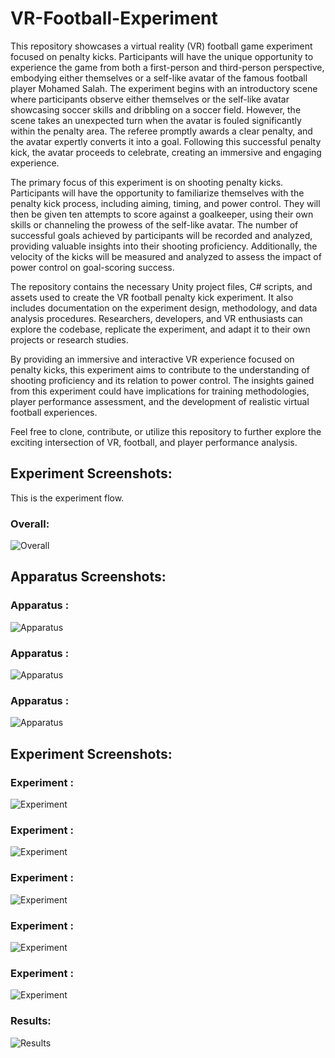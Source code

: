 # VR-Football-Experiment
This repository showcases a virtual reality (VR) football game experiment focused on penalty kicks. Participants will have the unique opportunity to experience the game from both a first-person and third-person perspective, embodying either themselves or a self-like avatar of the famous football player Mohamed Salah.
The experiment begins with an introductory scene where participants observe either themselves or the self-like avatar showcasing soccer skills and dribbling on a soccer field. However, the scene takes an unexpected turn when the avatar is fouled significantly within the penalty area. The referee promptly awards a clear penalty, and the avatar expertly converts it into a goal. Following this successful penalty kick, the avatar proceeds to celebrate, creating an immersive and engaging experience.

The primary focus of this experiment is on shooting penalty kicks. Participants will have the opportunity to familiarize themselves with the penalty kick process, including aiming, timing, and power control. They will then be given ten attempts to score against a goalkeeper, using their own skills or channeling the prowess of the self-like avatar. The number of successful goals achieved by participants will be recorded and analyzed, providing valuable insights into their shooting proficiency. Additionally, the velocity of the kicks will be measured and analyzed to assess the impact of power control on goal-scoring success.

The repository contains the necessary Unity project files, C# scripts, and assets used to create the VR football penalty kick experiment. It also includes documentation on the experiment design, methodology, and data analysis procedures. Researchers, developers, and VR enthusiasts can explore the codebase, replicate the experiment, and adapt it to their own projects or research studies.

By providing an immersive and interactive VR experience focused on penalty kicks, this experiment aims to contribute to the understanding of shooting proficiency and its relation to power control. The insights gained from this experiment could have implications for training methodologies, player performance assessment, and the development of realistic virtual football experiences.

Feel free to clone, contribute, or utilize this repository to further explore the exciting intersection of VR, football, and player performance analysis.


## Experiment Screenshots:

This is the experiment flow.

### Overall:  
![Overall](Overall.png)


## Apparatus Screenshots:

### Apparatus :  
![Apparatus ](Apparatus_1.png)

### Apparatus :  
![Apparatus ](Apparatus_2.png)

### Apparatus :  
![Apparatus ](Apparatus_3.png)

## Experiment Screenshots:

### Experiment :  
![Experiment ](Experiment_1.png)

### Experiment :  
![Experiment ](Experiment_2.png)

### Experiment :  
![Experiment ](Experiment_3.png)

### Experiment :  
![Experiment ](Experiment_4.png)

### Experiment :  
![Experiment ](Experiment_5.png)

### Results:  
![Results](Results.png)
